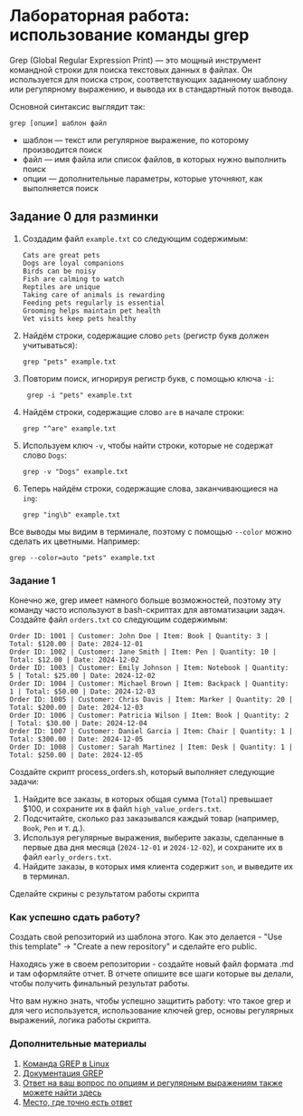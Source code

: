 # Лабораторная работа: использование команды grep

Grep (Global Regular Expression Print) — это мощный инструмент командной строки для поиска текстовых данных в файлах. Он используется для поиска строк, соответствующих заданному шаблону или регулярному выражению, и вывода их в стандартный поток вывода.

Основной синтаксис выглядит так:
```
grep [опции] шаблон файл
````
* шаблон — текст или регулярное выражение, по которому производится поиск
* файл — имя файла или список файлов, в которых нужно выполнить поиск
* опции — дополнительные параметры, которые уточняют, как выполняется поиск

## Задание 0 для разминки

1. Создадим файл `example.txt` со следующим содержимым:
    ```
    Cats are great pets
    Dogs are loyal companions
    Birds can be noisy
    Fish are calming to watch
    Reptiles are unique
    Taking care of animals is rewarding
    Feeding pets regularly is essential
    Grooming helps maintain pet health
    Vet visits keep pets healthy
    ```
2. Найдём строки, содержащие слово `pets` (регистр букв должен учитываться):

    ```
    grep "pets" example.txt
    ```
4. Повторим поиск, игнорируя регистр букв, с помощью ключа `-i`:

   ```
    grep -i "pets" example.txt
    ```
6. Найдём строки, содержащие слово `are` в начале строки:

    ```
    grep "^are" example.txt
    ```
8. Используем ключ `-v`, чтобы найти строки, которые не содержат слово `Dogs`:

    ```
    grep -v "Dogs" example.txt
    ```
10. Теперь найдём строки, содержащие слова, заканчивающиеся на `ing`:

     ```
    grep "ing\b" example.txt
    ```
Все выводы мы видим в терминале, поэтому с помощью `--color` можно сделать их цветными. Например:
```
grep --color=auto "pets" example.txt
```
### Задание 1

Конечно же, grep имеет намного больше возможностей, поэтому эту команду часто используют в bash-скриптах для автоматизации задач. 
Создайте файл `orders.txt` со следующим содержимым:
```
Order ID: 1001 | Customer: John Doe | Item: Book | Quantity: 3 | Total: $120.00 | Date: 2024-12-01
Order ID: 1002 | Customer: Jane Smith | Item: Pen | Quantity: 10 | Total: $12.00 | Date: 2024-12-02
Order ID: 1003 | Customer: Emily Johnson | Item: Notebook | Quantity: 5 | Total: $25.00 | Date: 2024-12-02
Order ID: 1004 | Customer: Michael Brown | Item: Backpack | Quantity: 1 | Total: $50.00 | Date: 2024-12-03
Order ID: 1005 | Customer: Chris Davis | Item: Marker | Quantity: 20 | Total: $200.00 | Date: 2024-12-03
Order ID: 1006 | Customer: Patricia Wilson | Item: Book | Quantity: 2 | Total: $30.00 | Date: 2024-12-04
Order ID: 1007 | Customer: Daniel Garcia | Item: Chair | Quantity: 1 | Total: $300.00 | Date: 2024-12-05
Order ID: 1008 | Customer: Sarah Martinez | Item: Desk | Quantity: 1 | Total: $250.00 | Date: 2024-12-05
```
Создайте скрипт process_orders.sh, который выполняет следующие задачи:
1. Найдите все заказы, в которых общая сумма (`Total`) превышает $100, и сохраните их в файл `high_value_orders.txt`.
2. Подсчитайте, сколько раз заказывался каждый товар (например, `Book`, `Pen` и т. д.).
3. Используя регулярные выражения, выберите заказы, сделанные в первые два дня месяца (`2024-12-01` и `2024-12-02`), и сохраните их в файл `early_orders.txt`.
4. Найдите заказы, в которых имя клиента содержит `son`, и выведите их в терминал.

Сделайте скрины с результатом работы скрипта

### Как успешно сдать работу?

Создать свой репозиторий из шаблона этого. Как это делается - "Use this template" -> "Create a new repository" и сделайте его public. 

Находясь уже в своем репозитории - создайте новый файл формата .md и там оформляйте отчет. В отчете опишите все шаги которые вы делали, чтобы получить финальный результат работы.

Что вам нужно знать, чтобы успешно защитить работу: что такое grep и для чего используется, использование ключей grep, основы регулярных выражений, логика работы скрипта.

### Дополнительные материалы

1. [Команда GREP в Linux](https://zomro.com/rus/blog/faq/509-grep-command-in-linux)
2. [Документация GREP](https://man7.org/linux/man-pages/man1/grep.1.html)
3. [Ответ на ваш вопрос по опциям и регулярным выражениям также можете найти здесь](https://stackoverflow.com/)
4. [Место, где точно есть ответ](https://www.google.ru/webhp)
   

